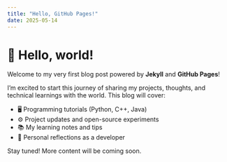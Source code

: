 ```yaml
---
title: "Hello, GitHub Pages!"
date: 2025-05-14
---
```


# 👋 Hello, world!

Welcome to my very first blog post powered by **Jekyll** and **GitHub Pages**!

I’m excited to start this journey of sharing my projects, thoughts, and technical learnings with the world. This blog will cover:

- 🖥️ Programming tutorials (Python, C++, Java)
- ⚙️ Project updates and open-source experiments
- 📚 My learning notes and tips
- 🌱 Personal reflections as a developer

Stay tuned! More content will be coming soon.
